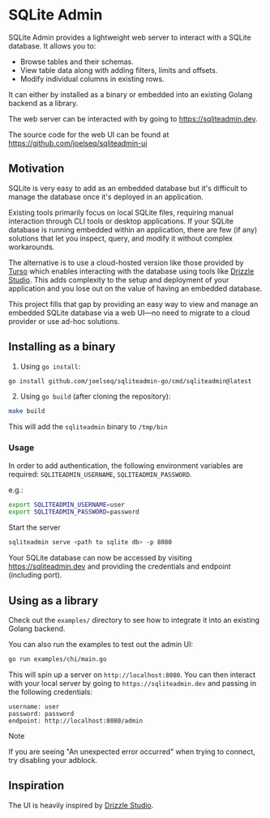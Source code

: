 # SQLite Admin

SQLite Admin provides a lightweight web server to interact with a SQLite database. It allows you to:

- Browse tables and their schemas.
- View table data along with adding filters, limits and offsets.
- Modify individual columns in existing rows.

It can either by installed as a binary or embedded into an existing Golang backend as a library.

The web server can be interacted with by going to https://sqliteadmin.dev.

The source code for the web UI can be found at https://github.com/joelseq/sqliteadmin-ui


## Motivation

SQLite is very easy to add as an embedded database but it's difficult to manage the database once it's deployed in an application.

Existing tools primarily focus on local SQLite files, requiring manual interaction through CLI tools or desktop applications. If your SQLite database is running embedded within an application, there are few (if any) solutions that let you inspect, query, and modify it without complex workarounds.

The alternative is to use a cloud-hosted version like those provided by [Turso](https://turso.tech/) which enables interacting with the database using tools like [Drizzle Studio](https://orm.drizzle.team/drizzle-studio/overview). This adds complexity to the setup and deployment of your application and you lose out on the value of having an embedded database.

This project fills that gap by providing an easy way to view and manage an embedded SQLite database via a web UI—no need to migrate to a cloud provider or use ad-hoc solutions.

## Installing as a binary

1. Using `go install`:

```bash
go install github.com/joelseq/sqliteadmin-go/cmd/sqliteadmin@latest
```

2. Using `go build` (after cloning the repository):

```bash
make build
```
This will add the `sqliteadmin` binary to `/tmp/bin`

### Usage

In order to add authentication, the following environment variables are required: `SQLITEADMIN_USERNAME`, `SQLITEADMIN_PASSWORD`.

e.g.:
```bash
export SQLITEADMIN_USERNAME=user
export SQLITEADMIN_PASSWORD=password
```

Start the server

```bash
sqliteadmin serve <path to sqlite db> -p 8080
```

Your SQLite database can now be accessed by visiting https://sqliteadmin.dev and providing the credentials and endpoint (including port).

## Using as a library

Check out the `examples/` directory to see how to integrate it into an existing Golang backend.

You can also run the examples to test out the admin UI:

```bash
go run examples/chi/main.go
```

This will spin up a server on `http://localhost:8080`. You can then interact with your local server by going to `https://sqliteadmin.dev` and passing in the following credentials:

```
username: user
password: password
endpoint: http://localhost:8080/admin
```

> [!NOTE]  
> If you are seeing "An unexpected error occurred" when trying to connect, try disabling your adblock.

## Inspiration

The UI is heavily inspired by [Drizzle Studio](https://orm.drizzle.team/drizzle-studio/overview).
